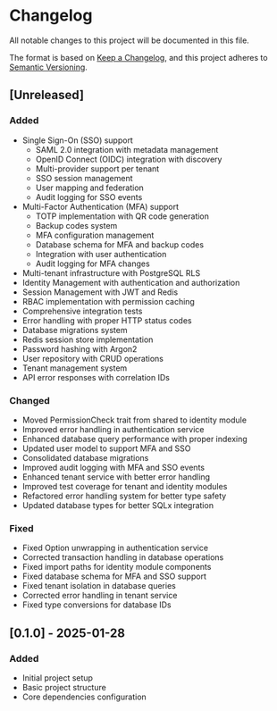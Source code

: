 # Changelog
All notable changes to this project will be documented in this file.

The format is based on [Keep a Changelog](https://keepachangelog.com/en/1.0.0/),
and this project adheres to [Semantic Versioning](https://semver.org/spec/v2.0.0.html).

## [Unreleased]
### Added
- Single Sign-On (SSO) support
  - SAML 2.0 integration with metadata management
  - OpenID Connect (OIDC) integration with discovery
  - Multi-provider support per tenant
  - SSO session management
  - User mapping and federation
  - Audit logging for SSO events
- Multi-Factor Authentication (MFA) support
  - TOTP implementation with QR code generation
  - Backup codes system
  - MFA configuration management
  - Database schema for MFA and backup codes
  - Integration with user authentication
  - Audit logging for MFA changes
- Multi-tenant infrastructure with PostgreSQL RLS
- Identity Management with authentication and authorization
- Session Management with JWT and Redis
- RBAC implementation with permission caching
- Comprehensive integration tests
- Error handling with proper HTTP status codes
- Database migrations system
- Redis session store implementation
- Password hashing with Argon2
- User repository with CRUD operations
- Tenant management system
- API error responses with correlation IDs

### Changed
- Moved PermissionCheck trait from shared to identity module
- Improved error handling in authentication service
- Enhanced database query performance with proper indexing
- Updated user model to support MFA and SSO
- Consolidated database migrations
- Improved audit logging with MFA and SSO events
- Enhanced tenant service with better error handling
- Improved test coverage for tenant and identity modules
- Refactored error handling system for better type safety
- Updated database types for better SQLx integration

### Fixed
- Fixed Option unwrapping in authentication service
- Corrected transaction handling in database operations
- Fixed import paths for identity module components
- Fixed database schema for MFA and SSO support
- Fixed tenant isolation in database queries
- Corrected error handling in tenant service
- Fixed type conversions for database IDs

## [0.1.0] - 2025-01-28
### Added
- Initial project setup
- Basic project structure
- Core dependencies configuration
